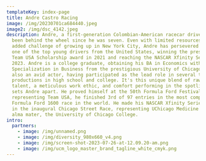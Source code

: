 ```yaml
---
templateKey: index-page
title: Andre Castro Racing
image: /img/20230701ca684440.jpeg
image2: /img/dsc_4142.jpeg
description: Andre, a first-generation Colombian-American racecar driver, has
  been behind the wheel since he was seven. Even with limited resources and the
  added challenge of growing up in New York City, Andre has persevered to become
  one of the top young drivers from the United States, winning the prestigious
  Team USA Scholarship award in 2021 and reaching the NASCAR Xfinity Series in
  2023. Andre is a college graduate, obtaining his BA in Economics with
  Specialization in Business from the prestigious University of Chicago. He is
  also an avid actor, having participated as the lead role in several theater
  productions in high school and college. It's this unique blend of raw racing
  talent, a meticulous work ethic, and comfort performing in the spotlight that
  sets Andre apart. He proved himself at the 50th Formula Ford Festival where,
  representing Team USA, he finished 3rd of 97 entries in the most competitive
  Formula Ford 1600 race in the world. He made his NASCAR Xfinity Series debut
  in the inaugural Chicago Street Race, representing UChicago Medicine and his
  alma mater, the University of Chicago College.
intro:
  partners:
    - image: /img/unnamed.png
    - image: /img/diversity_980x660_v4.png
    - image: /img/screen-shot-2023-07-26-at-12.09.20-am.png
    - image: /img/ucm_logo_master_brand_tagline_white_cmyk.png
---
```

